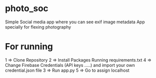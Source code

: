 # photo_soc
Simple Social media app where you can see exif image metadata App specially for flexing photography
<h1>For running</h1>

 1  => Clone Repository
 2  => Install Packages Running requirements.txt 
 4  => Change Firebase Credentials (API keys .....) and import your own credential.json file 
 3  => Run app.py
 5  => Go to assign localhost
